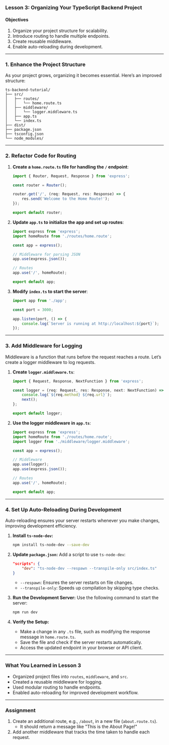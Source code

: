 ### **Lesson 3: Organizing Your TypeScript Backend Project**

#### Objectives

1. Organize your project structure for scalability.
2. Introduce routing to handle multiple endpoints.
3. Create reusable middleware.
4. Enable auto-reloading during development.

---

### **1. Enhance the Project Structure**

As your project grows, organizing it becomes essential. Here’s an improved structure:

```
ts-backend-tutorial/
├── src/
│   ├── routes/
│   │   └── home.route.ts
│   ├── middleware/
│   │   └── logger.middleware.ts
│   ├── app.ts
│   └── index.ts
├── dist/
├── package.json
├── tsconfig.json
└── node_modules/
```

---

### **2. Refactor Code for Routing**

1. **Create a `home.route.ts` file for handling the `/` endpoint**:

   ```typescript
   import { Router, Request, Response } from 'express';

   const router = Router();

   router.get('/', (req: Request, res: Response) => {
       res.send('Welcome to the Home Route!');
   });

   export default router;
   ```

2. **Update `app.ts` to initialize the app and set up routes**:

   ```typescript
   import express from 'express';
   import homeRoute from './routes/home.route';

   const app = express();

   // Middleware for parsing JSON
   app.use(express.json());

   // Routes
   app.use('/', homeRoute);

   export default app;
   ```

3. **Modify `index.ts` to start the server**:

   ```typescript
   import app from './app';

   const port = 3000;

   app.listen(port, () => {
       console.log(`Server is running at http://localhost:${port}`);
   });
   ```

---

### **3. Add Middleware for Logging**

Middleware is a function that runs before the request reaches a route. Let’s create a logger middleware to log requests.

1. **Create `logger.middleware.ts`**:

   ```typescript
   import { Request, Response, NextFunction } from 'express';

   const logger = (req: Request, res: Response, next: NextFunction) => {
       console.log(`${req.method} ${req.url}`);
       next();
   };

   export default logger;
   ```

2. **Use the logger middleware in `app.ts`**:

   ```typescript
   import express from 'express';
   import homeRoute from './routes/home.route';
   import logger from './middleware/logger.middleware';

   const app = express();

   // Middleware
   app.use(logger);
   app.use(express.json());

   // Routes
   app.use('/', homeRoute);

   export default app;
   ```

---

### **4. Set Up Auto-Reloading During Development**

Auto-reloading ensures your server restarts whenever you make changes, improving development efficiency.

1. **Install `ts-node-dev`:**

   ```bash
   npm install ts-node-dev --save-dev
   ```

2. **Update `package.json`:**
   Add a script to use `ts-node-dev`:

   ```json
   "scripts": {
       "dev": "ts-node-dev --respawn --transpile-only src/index.ts"
   }
   ```

   - `--respawn`: Ensures the server restarts on file changes.
   - `--transpile-only`: Speeds up compilation by skipping type checks.

3. **Run the Development Server:**
   Use the following command to start the server:

   ```bash
   npm run dev
   ```

4. **Verify the Setup:**
   - Make a change in any `.ts` file, such as modifying the response message in `home.route.ts`.
   - Save the file and check if the server restarts automatically.
   - Access the updated endpoint in your browser or API client.

---

### **What You Learned in Lesson 3**

- Organized project files into `routes`, `middleware`, and `src`.
- Created a reusable middleware for logging.
- Used modular routing to handle endpoints.
- Enabled auto-reloading for improved development workflow.

---

### **Assignment**

1. Create an additional route, e.g., `/about`, in a new file (`about.route.ts`).
   - It should return a message like "This is the About Page!"
2. Add another middleware that tracks the time taken to handle each request.
